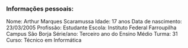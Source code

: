 ### Informações pessoais:

  Nome: Arthur Marques Scaramussa
  Idade: 17 anos
  Data de nascimento: 23/03/2005
  Profissão: Estudante
  Escola: Instituto Federal Farroupilha Campus São Borja
  Série/ano: Terceiro ano do Ensino Médio
  Turma: 31
  Curso: Técnico em Informática
